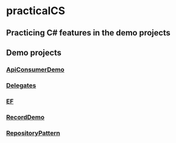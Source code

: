 # practicalCS
## Practicing C# features in the demo projects
## Demo projects
### [ApiConsumerDemo](https://github.com/oreskovicDino/practicalCS/tree/main/ApiConsumerDemo)
### [Delegates](https://github.com/oreskovicDino/practicalCS/tree/main/Delegates)
### [EF](https://github.com/oreskovicDino/practicalCS/tree/main/EF)
### [RecordDemo](https://github.com/oreskovicDino/practicalCS/tree/main/RecordDemo/RecordDemo)
### [RepositoryPattern](https://github.com/oreskovicDino/practicalCS/tree/main/RepositoryPattern/PocketBook)
